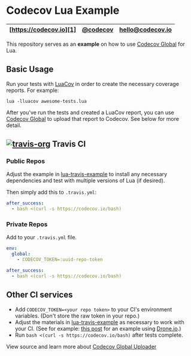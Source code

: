 Codecov Lua Example
=====================

| [https://codecov.io][1] | [@codecov][2] | [hello@codecov.io][3] |
| ----------------------- | ------------- | --------------------- |

This repository serves as an **example** on how to use [Codecov Global][4] for
Lua.

## Basic Usage

Run your tests with [LuaCov][5] in order to create the necessary coverage
reports. For example:

```
lua -lluacov awesome-tests.lua
```

After you've run the tests and created a LuaCov report, you can use [Codecov
Global][4] to upload that report to Codecov. See below for more detail.

## [![travis-org](https://avatars2.githubusercontent.com/u/639823?v=2&s=50)](https://travis-ci.org) Travis CI

### Public Repos

Adjust the example in [lua-travis-example][6] to install any necessary
dependencies and test with multiple versions of Lua (if desired).

Then simply add this to `.travis.yml`:

```yml
after_success:
  - bash <(curl -s https://codecov.io/bash)
```

### Private Repos

Add to your `.travis.yml` file.

```yml
env:
  global:
    - CODECOV_TOKEN=:uuid-repo-token

after_success:
  - bash <(curl -s https://codecov.io/bash)
```

## Other CI services

+ Add `CODECOV_TOKEN=<your repo token>` to your CI's environment variables.
  (Don't store the raw token in your repo.)
+ Adjust the materials in [lua-travis-example][6] as necessary to work with
  your CI. (See for example: [this post][7] for an example using
  [Drone.io][8].)
+ Run `bash <(curl -s https://codecov.io/bash)` after tests complete.

View source and learn more about [Codecov Global Uploader][4]

[1]: https://codecov.io
[2]: https://twitter.com/codecov
[3]: mailto:hello@codecov.io
[4]: https://github.com/codecov/codecov-bash
[5]: http://keplerproject.github.io/luacov
[6]: https://github.com/moteus/lua-travis-example
[7]: http://ithaca.arpinum.org/2015/07/14/lua-bitbucket-ci-droneio.html
[8]: https://drone.io
